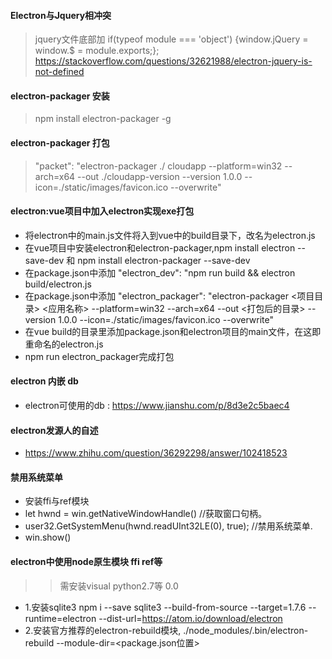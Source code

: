 #### Electron与Jquery相冲突

> jquery文件底部加 if(typeof module === 'object') {window.jQuery = window.$ = module.exports;};
> https://stackoverflow.com/questions/32621988/electron-jquery-is-not-defined


#### electron-packager 安装

> npm install electron-packager -g

#### electron-packager 打包

> "packet": "electron-packager ./ cloudapp --platform=win32 --arch=x64 --out ./cloudapp-version --version 1.0.0 --icon=./static/images/favicon.ico --overwrite"

#### electron:vue项目中加入electron实现exe打包

* 将electron中的main.js文件将入到vue中的build目录下，改名为electron.js
* 在vue项目中安装electron和electron-packager,npm install electron --save-dev 和 npm install electron-packager --save-dev
* 在package.json中添加 "electron_dev": "npm run build && electron build/electron.js
* 在package.json中添加 "electron_packager": "electron-packager <项目目录> <应用名称> --platform=win32 --arch=x64 --out <打包后的目录> --version 1.0.0 --icon=./static/images/favicon.ico --overwrite"
* 在vue build的目录里添加package.json和electron项目的main文件，在这即重命名的electron.js
* npm run electron_packager完成打包

#### electron 内嵌 db

* electron可使用的db : https://www.jianshu.com/p/8d3e2c5baec4

#### electron发源人的自述

* https://www.zhihu.com/question/36292298/answer/102418523

#### 禁用系统菜单
* 安装ffi与ref模块
* let hwnd = win.getNativeWindowHandle() //获取窗口句柄。
* user32.GetSystemMenu(hwnd.readUInt32LE(0), true); //禁用系统菜单.
* win.show()

#### electron中使用node原生模块 ffi ref等
>> 需安装visual python2.7等 0.0
* 1.安装sqlite3  npm i --save sqlite3 --build-from-source --target=1.7.6 --runtime=electron --dist-url=https://atom.io/download/electron
* 2.安装官方推荐的electron-rebuild模块, ./node_modules/.bin/electron-rebuild --module-dir=<package.json位置>
